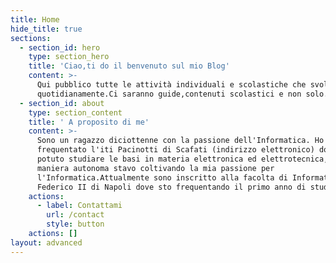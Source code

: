 ```yaml
---
title: Home
hide_title: true
sections:
  - section_id: hero
    type: section_hero
    title: 'Ciao,ti do il benvenuto sul mio Blog'
    content: >-
      Qui pubblico tutte le attività individuali e scolastiche che svolgo
      quotidianamente.Ci saranno guide,contenuti scolastici e non solo.
  - section_id: about
    type: section_content
    title: ' A proposito di me'
    content: >-
      Sono un ragazzo diciottenne con la passione dell'Informatica. Ho
      frequentato l'iti Pacinotti di Scafati (indirizzo elettronico) dove ho
      potuto studiare le basi in materia elettronica ed elettrotecnica,mentre in
      maniera autonoma stavo coltivando la mia passione per
      l'Informatica.Attualmente sono inscritto alla facolta di Informatica della
      Federico II di Napoli dove sto frequentando il primo anno di studi.
    actions:
      - label: Contattami
        url: /contact
        style: button
    actions: []
layout: advanced
---
```

